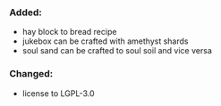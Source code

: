 ### Added:

- hay block to bread recipe
- jukebox can be crafted with amethyst shards
- soul sand can be crafted to soul soil and vice versa

### Changed:

- license to LGPL-3.0
